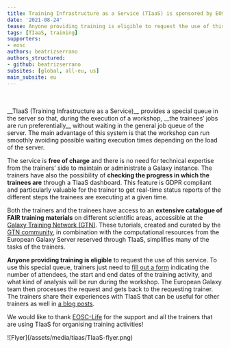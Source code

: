 ```yaml
---
title: Training Infrastructure as a Service (TIaaS) is sponsored by EOSC-Life
date: '2021-08-24'
tease: Anyone providing training is eligible to request the use of this service.
tags: [TIaaS, training]
supporters:
- eosc
authors: beatrizserrano
authors_structured:
- github: beatrizserrano
subsites: [global, all-eu, us]
main_subsite: eu
---
```


<div class="row">
<div class="col-md-6" markdown="1">
<br><br>
__TIaaS (Training Infrastructure as a Service)__ provides a special queue in the server so that, during the execution of a workshop, __the trainees’ jobs
are run preferentially__ without waiting in the general job queue of the server. The main advantage of this system is that the workshop
can run smoothly avoiding possible waiting execution times depending on the load of the server.

The service is __free of charge__ and there is no need for technical expertise from the trainers’ side to maintain or administrate a Galaxy instance.
The trainers have also the possibility of __checking the progress in which the trainees are__ through a TIaaS dashboard. This feature is GDPR compliant and
particularly valuable for the trainer to get real-time status reports of the different steps the trainees are executing at a given time.

Both the trainers and the trainees have access to an __extensive catalogue of FAIR training materials__ on different scientific areas, accessible at
the [Galaxy Training Network (GTN)](https://training.galaxyproject.org/). These tutorials, created and curated by the
[GTN community](https://training.galaxyproject.org/training-material/hall-of-fame), in combination with the computational
resources from the European Galaxy Server reserved through TIaaS, simplifies many of the tasks of the trainers.

__Anyone providing training is eligible__ to request the use of this service. To use this special queue,
trainers just need to [fill out a form](https://galaxyproject.eu/tiaas) indicating the number of attendees, the start and
end dates of the training activity, and what kind of analysis will be run during the workshop. The European Galaxy team then processes the request
and gets back to the requesting trainer.
The trainers share their experiences with TIaaS that can be useful for other trainers as well in [a blog posts](https://galaxyproject.eu/news?tag=TIaaS).

We would like to thank [EOSC-Life](https://www.eosc-life.eu/) for the support and all the trainers that are using
TIaaS for organising training activities!

</div>
<div class="col-md-6" markdown="1">
![Flyer](/assets/media/tiaas/TIaaS-flyer.png)
</div>
</div>

<br>

